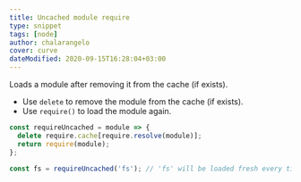 ```yaml
---
title: Uncached module require
type: snippet
tags: [node]
author: chalarangelo
cover: curve
dateModified: 2020-09-15T16:28:04+03:00
---
```


Loads a module after removing it from the cache (if exists).

- Use `delete` to remove the module from the cache (if exists).
- Use `require()` to load the module again.

```js
const requireUncached = module => {
  delete require.cache[require.resolve(module)];
  return require(module);
};
```

```js
const fs = requireUncached('fs'); // 'fs' will be loaded fresh every time
```
